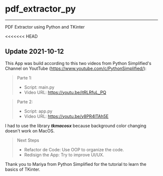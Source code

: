 # pdf_extractor_py
___
PDF Extractor using Python and TKinter

<<<<<<< HEAD
## Update 2021-10-12
This App was build according to this two videos from Python Simplified's Channel on YoutTube (https://www.youtube.com/c/PythonSimplified/):

>Parte 1:
>- Script: main.py
>- Video URL: https://youtu.be/itRLRfuL_PQ

>Parte 2:
>- Script: app.py
>- Video URL: https://youtu.be/y8PR4lTAh5E

I had to use the library **_tkmacosx_** because background color changing doesn't work on MacOS.

>Next Steps
>- Refactor de Code: Use OOP to organize the code.
>- Redisign the App: Try to improve UI/UX.

Thank you to Mariya from Python Simplified for the tutorial to learn the basics of TKinter.